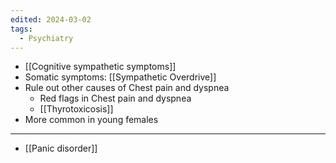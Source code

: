 ```yaml
---
edited: 2024-03-02
tags:
  - Psychiatry
---
```


- [[Cognitive sympathetic symptoms]] 
- Somatic symptoms: [[Sympathetic Overdrive]] 
- Rule out other causes of Chest pain and dyspnea
	- Red flags in Chest pain and dyspnea
	- [[Thyrotoxicosis]] 
- More common in young females
---
- [[Panic disorder]] 